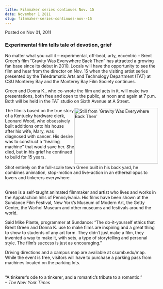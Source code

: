 ```yaml
---
title: Filmmaker series continues Nov. 15
date: November 1 2011
slug: filmmaker-series-continues-nov--15
---
```





<span class="date">Posted on Nov 01, 2011    </span>
<h3>Experimental film tells tale of devotion, grief</h3>
<p>No matter what you call it &#x2013; experimental, off-beat, arty,
eccentric &#x2013; Brent Green&#x2019;s film &#x201C;Gravity Was Everywhere Back Then&#x201D;
has attracted a growing fan base since its debut in 2010. Locals
will have the opportunity to see the film and hear from the
director on Nov. 15 when the visiting artist series presented by
the Teledramatic Arts and Technology Department (TAT) at CSU
Monterey Bay and the Monterey Bay Film Society continues.</p>
<p>Green and Donna K., who co-wrote the film and acts in it, will
make two presentations, both free and open to the public, at noon
and again at 7 p.m. Both will be held in the TAT studio on Sixth
Avenue at A Street.</p>
<p><img alt="Still from &apos;Gravity Was Everywhere Back Then&apos;" src="http://news.csumb.edu/sites/default/files/65/attachments/news/images/brent_green_1.jpg" style="float:right; width:276px; height:183px">The film is based
on the true story of a Kentucky hardware clerk, Leonard Wood, who
obsessively built additions onto his house after his wife, Mary,
was diagnosed with cancer. His desire was to construct a &#x201C;healing
machine&#x201D; that would save her. She died, but in his grief he
continued to build for 15 years.<br>
<br>
Shot entirely on the full-scale town Green built in his back yard,
he combines animation, stop-motion and live-action in an ethereal
opus to lovers and tinkerers everywhere.</br></br></img></p>
<p>Green is a self-taught animated filmmaker and artist who lives
and works in the Appalachian hills of Pennsylvania. His films have
been shown at the Sundance Film Festival, New York&#x2019;s Museum of
Modern Art, the Getty Center, the Warhol Museum and other museums
and festivals around the world.</p>
<p>Said Mike Plante, programmer at Sundance: &#x201C;The do-it-yourself
ethics that Brent Green and Donna K. use to make films are
inspiring and a great thing to show to students of any art form.
They didn&#x2019;t just make a film, they invented a way to make it, with
sets, a type of storytelling and personal style. The film&#x2019;s success
is just as encouraging.&#x201D;</p>
<p>Driving directions and a campus map are available at
csumb.edu/map. While the event is free, visitors will have to
purchase a parking pass from machines located on the parking
lots.</p>
<p><br>
&#x201C;A tinkerer&#x2019;s ode to a tinkerer, and a romantic&#x2019;s tribute to a
romantic.&#x201D;<br>
&#x2013; <em>The New York Times</em><br>
&#xA0;</br></br></br></p>






